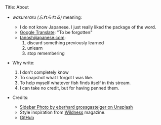 Title: About


* _wasureraru (忘れられる)_ meaning:
    * I do not know Japanese. I just really liked the package of the word.
    * [Google Translate](https://translate.google.com/#auto/en/%E5%BF%98%E3%82%8C%E3%82%89%E3%82%8C%E3%82%8B): "To be forgotten"
    * [tanoshiijapanese.com](https://www.tanoshiijapanese.com/dictionary/entry_details.cfm?entry_id=50115&element_id=64283&conjugation_type_id=15): 
        1. discard something previously learned
        2. unlearn
        3. stop remembering

* Why write:   
    1. I don't completely know
    2. To snapshot what I forgot I was like.
    3. To help <s>myself</s> whatever fish finds itself in this stream.
    4. I can take no credit, but for having penned them.

* Credits:
    * [Sidebar Photo by eberhard grossgasteiger on Unsplash](https://unsplash.com/photos/FhdN5QVrBfY)
    * Style inspiration from [Wildness](http://readwildness.com/) magazine.
    * [GitHub](https://github.com/ixqifeba/ixqifeba.github.io)
